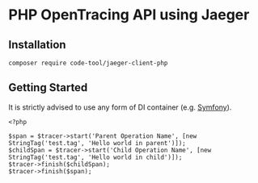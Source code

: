 
# PHP OpenTracing API using Jaeger 


## Installation

```
composer require code-tool/jaeger-client-php
```

## Getting Started

It is strictly advised to use any form of DI container (e.g. [Symfony](https://github.com/code-tool/jaeger-client-symfony-bridge)).
```$xslt
<?php

$span = $tracer->start('Parent Operation Name', [new StringTag('test.tag', 'Hello world in parent')]);
$childSpan = $tracer->start('Child Operation Name', [new StringTag('test.tag', 'Hello world in child')]);
$tracer->finish($childSpan);
$tracer->finish($span);  
```
